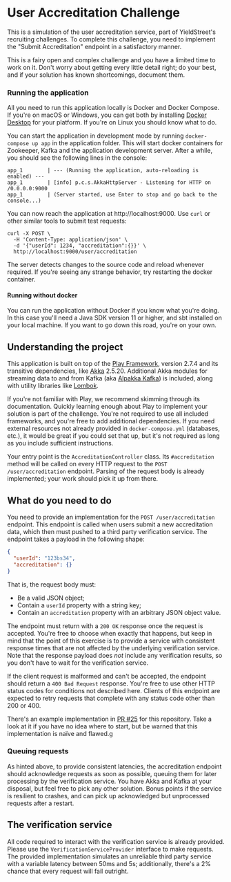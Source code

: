 # User Accreditation Challenge
This is a simulation of the user accreditation service, part of YieldStreet's
recruiting challenges. To complete this challenge, you need to implement the
"Submit Accreditation" endpoint in a satisfactory manner.

This is a fairy open and complex challenge and you have a limited time to work
on it. Don't worry about getting every little detail right; do your best, and
if your solution has known shortcomings, document them.

### Running the application
All you need to run this application locally is Docker and Docker Compose. If
you're on macOS or Windows, you can get both by installing [Docker Desktop][1]
for your platform. If you're on Linux you should know what to do.

You can start the application in development mode by running `docker-compose up app`
in the application folder. This will start docker containers for Zookeeper,
Kafka and the application development server. After a while, you should see
the following lines in the console:

```
app_1        | --- (Running the application, auto-reloading is enabled) ---
app_1        | [info] p.c.s.AkkaHttpServer - Listening for HTTP on /0.0.0.0:9000
app_1        | (Server started, use Enter to stop and go back to the console...)
```

You can now reach the application at http://localhost:9000. Use `curl` or other
similar tools to submit test requests:

```
curl -X POST \
  -H 'Content-Type: application/json' \
  -d '{"userId": 1234, "accreditation":{}}' \
  http://localhost:9000/user/accreditation
```

The server detects changes to the source code and reload whenever required. If
you're seeing any strange behavior, try restarting the docker container.

[1]: https://www.docker.com/products/docker-desktop

#### Running without docker
You can run the application without Docker if you know what you're doing. In
this case you'll need a Java SDK version 11 or higher, and sbt installed on 
your local machine. If you want to go down this road, you're on your own.

## Understanding the project
This application is built on top of the [Play Framework][4], version 2.7.4 and
its transitive dependencies, like [Akka][5] 2.5.20. Additional Akka modules for
streaming data to and from Kafka (aka [Alpakka Kafka][6]) is included, along
with utility libraries like [Lombok][7].

If you're not familiar with Play, we recommend skimming through its
documentation. Quickly learning enough about Play to implement your solution
is part of the challenge. You're not required to use all included frameworks,
and you're free to add additional dependencies. If you need external resources
not already provided in `docker-compose.yml` (databases, etc.), it would be
great if you could set that up, but it's not required as long as you include
sufficient instructions. 

Your entry point is the `AccreditationController` class. Its `#accreditation`
method will be called on every HTTP request to the `POST /user/accreditation`
endpoint. Parsing of the request body is already implemented; your work should
pick it up from there.

[4]: https://www.playframework.com
[5]: https://akka.io
[6]: https://doc.akka.io/docs/alpakka-kafka/current/home.html
[7]: https://projectlombok.org 
 
## What do you need to do
You need to provide an implementation for the `POST /user/accreditation`
endpoint. This endpoint is called when users submit a new accreditation
data, which then must pushed to a third party verification service. The
endpoint takes a payload in the following shape:

```json 
{
  "userId": "123bs34",
  "accreditation": {}
}
```

That is, the request body must:
* Be a valid JSON object;
* Contain a `userId` property with a string key;
* Contain an `accreditation` property with an arbitrary JSON object value.

The endpoint must return with a `200 OK` response once the request is accepted.
You're free to choose when exactly that happens, but keep in mind that the point
of this exercise is to provide a service with consistent response times that are
not affected by the underlying verification service. Note that the response
payload does _not_ include any verification results, so you don't have to wait
for the verification service.

If the client request is malformed and can't be accepted, the endpoint should
return a `400 Bad Request` response. You're free to use other HTTP status codes
for conditions not described here. Clients of this endpoint are expected to
retry requests that complete with any status code other than 200 or 400.

There's an example implementation in
[PR #25](https://github.com/yieldstreet/challenges/pull/25) for this repository.
Take a look at it if you have no idea where to start, but be warned that this
implementation is naïve and flawed.g 

### Queuing requests
As hinted above, to provide consistent latencies, the accreditation endpoint
should acknowledge requests as soon as possible, queuing them for later
processing by the verification service. You have Akka and Kafka at your
disposal, but feel free to pick any other solution. Bonus points if the service
is resilient to crashes, and can pick up acknowledged but unprocessed requests
after a restart.

## The verification service
All code required to interact with the verification service is already provided.
Please use the `VerificationServiceProvider` interface to make requests. The
provided implementation simulates an unreliable third party service with a
variable latency between 50ms and 5s; additionally, there's a 2% chance that
every request will fail outright.

